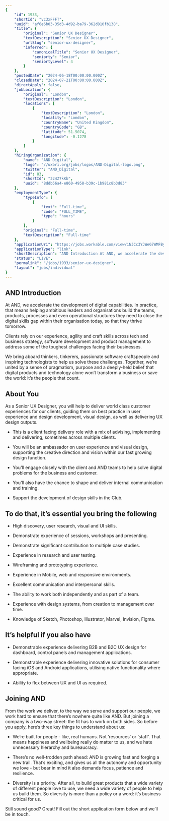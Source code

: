```yaml
---
{
	"id": 1933,
	"shortId": "vc3xFFFT",
	"uuid": "af6e6b03-35d3-4d92-ba79-362d810fb138",
	"title": {
		"original": "Senior UX Designer",
		"textDescription": "Senior UX Designer",
		"urlSlug": "senior-ux-designer",
		"inferred": {
			"canonicalTitle": "Senior UX Designer",
			"seniorty": "Senior",
			"seniortyLevel": 4
		}
	},
	"postedDate": "2024-06-18T00:00:00.000Z",
	"closedDate": "2024-07-21T00:00:00.000Z",
	"directApply": false,
	"jobLocation": {
		"original": "London",
		"textDescription": "London",
		"locations": [
			{
				"textDescription": "London",
				"locality": "London",
				"countryName": "United Kingdom",
				"countryCode": "GB",
				"latitude": 51.5074,
				"longitude": -0.1278
			}
		]
	},
	"hiringOrganization": {
		"name": "AND Digital",
		"logo": "//uxbri.org/jobs/logos/AND-Digital-logo.png",
		"twitter": "AND_Digital",
		"id": 83,
		"shortId": "3z4Z7kKb",
		"uuid": "8ddb56a4-e860-4958-b39c-1b981c8b3d83"
	},
	"employmentType": {
		"typeInfo": [
			{
				"text": "Full-time",
				"code": "FULL_TIME",
				"type": "hours"
			}
		],
		"original": "Full-time",
		"textDescription": "Full-time"
	},
	"applicationUri": "https://jobs.workable.com/view/iN3Cc3YJWeG7WMFByLV8hT/hybrid-senior-ux-designer-(london)-in-london-at-and-digital",
	"applicationType": "link",
	"shortDescription": "AND Introduction At AND, we accelerate the development of digital capabilities. In practice, that means helping ambitious leaders and organisations build the teams, products, processes and even",
	"status": "LIVE",
	"permalink": "/jobs/1933/senior-ux-designer",
	"layout": "jobs/individual"
}
---
```

<h2>AND Introduction</h2><p>At AND, we accelerate the development of digital capabilities. In practice, that means helping ambitious leaders and organisations build the teams, products, processes and even operational structures they need to close the digital skills gap within their organisation today, so that they thrive tomorrow.</p><p>Clients rely on our experience, agility and craft skills across tech and business strategy, software development and product management to address some of the toughest challenges facing their businesses.</p><p>We bring aboard thinkers, tinkerers, passionate software craftspeople and inspiring technologists to help us solve these challenges. Together, we’re united by a sense of pragmatism, purpose and a deeply-held belief that digital products and technology alone won’t transform a business or save the world: it’s the people that count.</p><h2>About You</h2><p>As a Senior UX Designer, you will help to deliver world class customer experiences for our clients, guiding them on best practice in user experience and design development, visual design, as well as delivering UX design outputs.</p><ul><li><p>This is a client facing delivery role with a mix of advising, implementing and delivering, sometimes across multiple clients.</p></li><li><p>You will be an ambassador on user experience and visual design, supporting the creative direction and vision within our fast growing design function.</p></li><li><p>You'll engage closely with the client and AND teams to help solve digital problems for the business and customer.</p></li><li><p>You'll also have the chance to shape and deliver internal communication and training.</p></li><li><p>Support the development of design skills in the Club.</p></li></ul><h2>To do that, it’s essential you bring the following</h2><ul><li><p>High discovery, user research, visual and UI skills.</p></li><li><p>Demonstrate experience of sessions, workshops and presenting.</p></li><li><p>Demonstrate significant contribution to multiple case studies.</p></li><li><p>Experience in research and user testing.</p></li><li><p>Wireframing and prototyping experience.</p></li><li><p>Experience in Mobile, web and responsive environments.</p></li><li><p>Excellent communication and interpersonal skills.</p></li><li><p>The ability to work both independently and as part of a team.</p></li><li><p>Experience with design systems, from creation to management over time.</p></li><li><p>Knowledge of Sketch, Photoshop, Illustrator, Marvel, Invision, Figma.</p></li></ul><h2>It’s helpful if you also have</h2><ul><li><p>Demonstrable experience delivering B2B and B2C UX design for dashboard, control panels and management applications.</p></li><li><p>Demonstrable experience delivering innovative solutions for consumer facing iOS and Android applications, utilising native functionality where appropriate.</p></li><li><p>Ability to flex between UX and UI as required.</p></li></ul><h2>Joining AND</h2><p>From the work we deliver, to the way we serve and support our people, we work hard to ensure that there’s nowhere quite like AND. But joining a company is a two-way street: the fit has to work on both sides. So before you apply, here’s three key things to understand about us:</p><ul><li><p>We’re built for people - like, real humans. Not ‘resources’ or ‘staff’. That means happiness and wellbeing really do matter to us, and we hate unnecessary hierarchy and bureaucracy.</p></li><li><p>There’s no well-trodden path ahead: AND is growing fast and forging a new trail. That’s exciting, and gives us all the autonomy and opportunity we love - but bear in mind it also demands focus, patience and resilience.</p></li><li><p>Diversity is a priority. After all, to build great products that a wide variety of different people love to use, we need a wide variety of people to help us build them. So diversity is more than a policy or a word: it’s business critical for us.</p></li></ul><p>Still sound good? Great! Fill out the short application form below and we’ll be in touch.<br></p>
